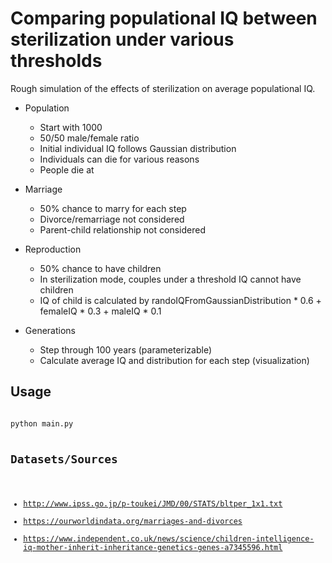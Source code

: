 # Comparing populational IQ between sterilization under various thresholds
Rough simulation of the effects of sterilization on average populational IQ.
* Population
    * Start with 1000
    * 50/50 male/female ratio
    * Initial individual IQ follows Gaussian distribution
    * Individuals can die for various reasons
    * People die at 

* Marriage
    * 50% chance to marry for each step
    * Divorce/remarriage not considered
    * Parent-child relationship not considered

* Reproduction
    * 50% chance to have children
    * In sterilization mode, couples under a threshold IQ cannot have children
    * IQ of child is calculated by randoIQFromGaussianDistribution * 0.6 + femaleIQ * 0.3 + maleIQ * 0.1

* Generations
    * Step through 100 years (parameterizable)
    * Calculate average IQ and distribution for each step (visualization)

## Usage
<code>
python main.py

## Datasets/Sources
* http://www.ipss.go.jp/p-toukei/JMD/00/STATS/bltper_1x1.txt
* https://ourworldindata.org/marriages-and-divorces
* https://www.independent.co.uk/news/science/children-intelligence-iq-mother-inherit-inheritance-genetics-genes-a7345596.html